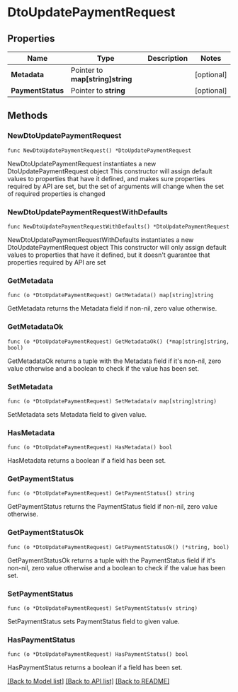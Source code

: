 # DtoUpdatePaymentRequest

## Properties

Name | Type | Description | Notes
------------ | ------------- | ------------- | -------------
**Metadata** | Pointer to **map[string]string** |  | [optional] 
**PaymentStatus** | Pointer to **string** |  | [optional] 

## Methods

### NewDtoUpdatePaymentRequest

`func NewDtoUpdatePaymentRequest() *DtoUpdatePaymentRequest`

NewDtoUpdatePaymentRequest instantiates a new DtoUpdatePaymentRequest object
This constructor will assign default values to properties that have it defined,
and makes sure properties required by API are set, but the set of arguments
will change when the set of required properties is changed

### NewDtoUpdatePaymentRequestWithDefaults

`func NewDtoUpdatePaymentRequestWithDefaults() *DtoUpdatePaymentRequest`

NewDtoUpdatePaymentRequestWithDefaults instantiates a new DtoUpdatePaymentRequest object
This constructor will only assign default values to properties that have it defined,
but it doesn't guarantee that properties required by API are set

### GetMetadata

`func (o *DtoUpdatePaymentRequest) GetMetadata() map[string]string`

GetMetadata returns the Metadata field if non-nil, zero value otherwise.

### GetMetadataOk

`func (o *DtoUpdatePaymentRequest) GetMetadataOk() (*map[string]string, bool)`

GetMetadataOk returns a tuple with the Metadata field if it's non-nil, zero value otherwise
and a boolean to check if the value has been set.

### SetMetadata

`func (o *DtoUpdatePaymentRequest) SetMetadata(v map[string]string)`

SetMetadata sets Metadata field to given value.

### HasMetadata

`func (o *DtoUpdatePaymentRequest) HasMetadata() bool`

HasMetadata returns a boolean if a field has been set.

### GetPaymentStatus

`func (o *DtoUpdatePaymentRequest) GetPaymentStatus() string`

GetPaymentStatus returns the PaymentStatus field if non-nil, zero value otherwise.

### GetPaymentStatusOk

`func (o *DtoUpdatePaymentRequest) GetPaymentStatusOk() (*string, bool)`

GetPaymentStatusOk returns a tuple with the PaymentStatus field if it's non-nil, zero value otherwise
and a boolean to check if the value has been set.

### SetPaymentStatus

`func (o *DtoUpdatePaymentRequest) SetPaymentStatus(v string)`

SetPaymentStatus sets PaymentStatus field to given value.

### HasPaymentStatus

`func (o *DtoUpdatePaymentRequest) HasPaymentStatus() bool`

HasPaymentStatus returns a boolean if a field has been set.


[[Back to Model list]](../README.md#documentation-for-models) [[Back to API list]](../README.md#documentation-for-api-endpoints) [[Back to README]](../README.md)


